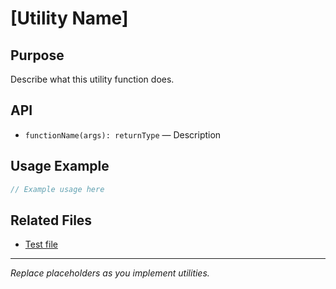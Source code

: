 # [Utility Name]

## Purpose

Describe what this utility function does.

## API

- `functionName(args): returnType` — Description

## Usage Example

```js
// Example usage here
```

## Related Files

- [Test file](../../../tests/src/utils/[UtilityName].test.md)

---

_Replace placeholders as you implement utilities._
